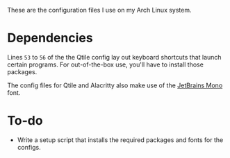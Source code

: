 These are the configuration files I use on my Arch Linux system.

# Dependencies

Lines `53` to `56` of the the Qtile config lay out keyboard shortcuts that launch certain programs. For out-of-the-box use, you'll have to install those packages.

The config files for Qtile and Alacritty also make use of the [JetBrains Mono](https://github.com/JetBrains/JetBrainsMono) font.

# To-do

- Write a setup script that installs the required packages and fonts for the configs.
